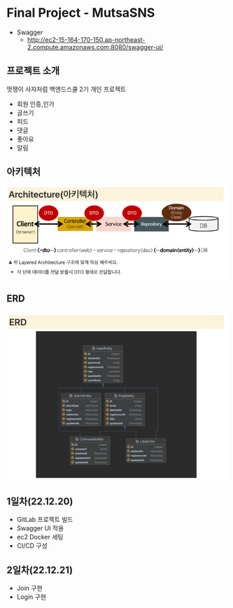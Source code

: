 # Final Project - MutsaSNS
- Swagger
  - http://ec2-15-164-170-150.ap-northeast-2.compute.amazonaws.com:8080/swagger-ui/

## 프로젝트 소개
멋쟁이 사자처럼 백엔드스쿨 2기 개인 프로젝트
 - 회원 인증,인가
 - 글쓰기
 - 피드
 - 댓글
 - 좋아요
 - 알림

## 아키텍처 

![img_2.png](img_2.png)

## ERD

![img_1.png](img_1.png)

## 1일차(22.12.20)

- GitLab 프로젝트 빌드
- Swagger UI 적용
- ec2 Docker 세팅
- CI/CD 구성

## 2일차(22.12.21)

- Join 구현
- Login 구현
